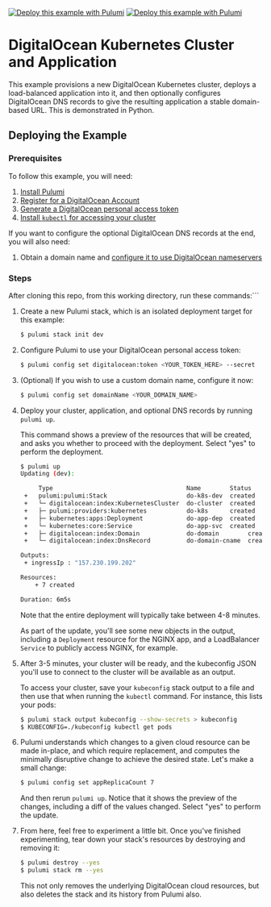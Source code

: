 [![Deploy this example with Pulumi](https://www.pulumi.com/images/deploy-with-pulumi/dark.svg)](https://app.pulumi.com/new?template=https://github.com/pulumi/examples/blob/master/digitalocean-py-k8s/README.md#gh-light-mode-only)
[![Deploy this example with Pulumi](https://www.pulumi.com/images/deploy-with-pulumi/light.svg)](https://app.pulumi.com/new?template=https://github.com/pulumi/examples/blob/master/digitalocean-py-k8s/README.md#gh-dark-mode-only)

# DigitalOcean Kubernetes Cluster and Application

This example provisions a new DigitalOcean Kubernetes cluster, deploys a load-balanced application into it, and then optionally configures DigitalOcean DNS records to give the resulting application a stable domain-based URL. This is demonstrated in Python.

## Deploying the Example

### Prerequisites

To follow this example, you will need:

1. [Install Pulumi](https://www.pulumi.com/docs/get-started/install/)
1. [Register for a DigitalOcean Account](https://cloud.digitalocean.com/registrations/new)
1. [Generate a DigitalOcean personal access token](https://www.digitalocean.com/docs/api/create-personal-access-token/)
1. [Install `kubectl` for accessing your cluster](https://kubernetes.io/docs/tasks/tools/install-kubectl/)

If you want to configure the optional DigitalOcean DNS records at the end, you will also need:

1. Obtain a domain name and [configure it to use DigitalOcean nameservers](https://www.digitalocean.com/community/tutorials/how-to-point-to-digitalocean-nameservers-from-common-domain-registrars)

### Steps

After cloning this repo, from this working directory, run these commands:```

1. Create a new Pulumi stack, which is an isolated deployment target for this example:

    ```bash
    $ pulumi stack init dev
    ```

1. Configure Pulumi to use your DigitalOcean personal access token:

    ```bash
    $ pulumi config set digitalocean:token <YOUR_TOKEN_HERE> --secret
    ```

1. (Optional) If you wish to use a custom domain name, configure it now:

    ```bash
    $ pulumi config set domainName <YOUR_DOMAIN_NAME>
    ```

1. Deploy your cluster, application, and optional DNS records by running `pulumi up`.

   This command shows a preview of the resources that will be created, and asks you whether to proceed with the deployment. Select "yes" to perform the deployment.

    ```bash
    $ pulumi up
    Updating (dev):

         Type                                     Name        Status
     +   pulumi:pulumi:Stack                      do-k8s-dev  created
     +   └─ digitalocean:index:KubernetesCluster  do-cluster  created
     +   ├─ pulumi:providers:kubernetes           do-k8s      created
     +   ├─ kubernetes:apps:Deployment            do-app-dep  created
     +   └─ kubernetes:core:Service               do-app-svc  created
     +   ├─ digitalocean:index:Domain             do-domain        created
     +   └─ digitalocean:index:DnsRecord          do-domain-cname  created

    Outputs:
     + ingressIp : "157.230.199.202"

    Resources:
        + 7 created

    Duration: 6m5s
    ```

   Note that the entire deployment will typically take between 4-8 minutes.

   As part of the update, you'll see some new objects in the output, including
   a `Deployment` resource for the NGINX app, and a LoadBalancer `Service` to
   publicly access NGINX, for example.

1. After 3-5 minutes, your cluster will be ready, and the kubeconfig JSON you'll
   use to connect to the cluster will be available as an output.

   To access your cluster, save your `kubeconfig` stack output to a file and then
   use that when running the `kubectl` command. For instance, this lists your pods:

    ```bash
    $ pulumi stack output kubeconfig --show-secrets > kubeconfig
    $ KUBECONFIG=./kubeconfig kubectl get pods
    ```

1. Pulumi understands which changes to a given cloud resource can be made in-place,
   and which require replacement, and computes the minimally disruptive change to
   achieve the desired state. Let's make a small change:

    ```bash
    $ pulumi config set appReplicaCount 7
    ```

   And then rerun `pulumi up`. Notice that it shows the preview of the changes,
   including a diff of the values changed. Select "yes" to perform the update.

1. From here, feel free to experiment a little bit. Once you've finished experimenting,
   tear down your stack's resources by destroying and removing it:

    ```bash
    $ pulumi destroy --yes
    $ pulumi stack rm --yes
    ```

   This not only removes the underlying DigitalOcean cloud resources, but also
   deletes the stack and its history from Pulumi also.
